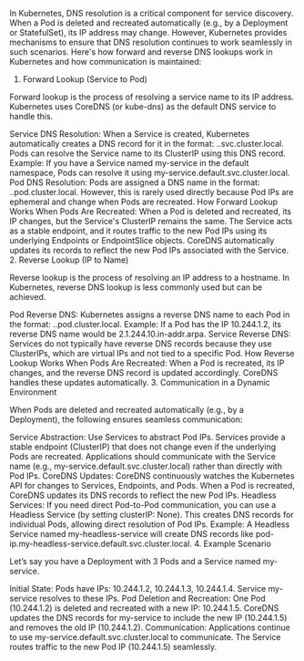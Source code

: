 In Kubernetes, DNS resolution is a critical component for service discovery. When a Pod is deleted and recreated automatically (e.g., by a Deployment or StatefulSet), its IP address may change. However, Kubernetes provides mechanisms to ensure that DNS resolution continues to work seamlessly in such scenarios. Here's how forward and reverse DNS lookups work in Kubernetes and how communication is maintained:

1. Forward Lookup (Service to Pod)

Forward lookup is the process of resolving a service name to its IP address. Kubernetes uses CoreDNS (or kube-dns) as the default DNS service to handle this.

Service DNS Resolution:
When a Service is created, Kubernetes automatically creates a DNS record for it in the format: <service-name>.<namespace>.svc.cluster.local.
Pods can resolve the Service name to its ClusterIP using this DNS record.
Example: If you have a Service named my-service in the default namespace, Pods can resolve it using my-service.default.svc.cluster.local.
Pod DNS Resolution:
Pods are assigned a DNS name in the format: <pod-ip>.<namespace>.pod.cluster.local.
However, this is rarely used directly because Pod IPs are ephemeral and change when Pods are recreated.
How Forward Lookup Works When Pods Are Recreated:
When a Pod is deleted and recreated, its IP changes, but the Service's ClusterIP remains the same.
The Service acts as a stable endpoint, and it routes traffic to the new Pod IPs using its underlying Endpoints or EndpointSlice objects.
CoreDNS automatically updates its records to reflect the new Pod IPs associated with the Service.
2. Reverse Lookup (IP to Name)

Reverse lookup is the process of resolving an IP address to a hostname. In Kubernetes, reverse DNS lookup is less commonly used but can be achieved.

Pod Reverse DNS:
Kubernetes assigns a reverse DNS name to each Pod in the format: <pod-ip>.<namespace>.pod.cluster.local.
Example: If a Pod has the IP 10.244.1.2, its reverse DNS name would be 2.1.244.10.in-addr.arpa.
Service Reverse DNS:
Services do not typically have reverse DNS records because they use ClusterIPs, which are virtual IPs and not tied to a specific Pod.
How Reverse Lookup Works When Pods Are Recreated:
When a Pod is recreated, its IP changes, and the reverse DNS record is updated accordingly.
CoreDNS handles these updates automatically.
3. Communication in a Dynamic Environment

When Pods are deleted and recreated automatically (e.g., by a Deployment), the following ensures seamless communication:

Service Abstraction:
Use Services to abstract Pod IPs. Services provide a stable endpoint (ClusterIP) that does not change even if the underlying Pods are recreated.
Applications should communicate with the Service name (e.g., my-service.default.svc.cluster.local) rather than directly with Pod IPs.
CoreDNS Updates:
CoreDNS continuously watches the Kubernetes API for changes to Services, Endpoints, and Pods.
When a Pod is recreated, CoreDNS updates its DNS records to reflect the new Pod IPs.
Headless Services:
If you need direct Pod-to-Pod communication, you can use a Headless Service (by setting clusterIP: None). This creates DNS records for individual Pods, allowing direct resolution of Pod IPs.
Example: A Headless Service named my-headless-service will create DNS records like pod-ip.my-headless-service.default.svc.cluster.local.
4. Example Scenario

Let’s say you have a Deployment with 3 Pods and a Service named my-service.

Initial State:
Pods have IPs: 10.244.1.2, 10.244.1.3, 10.244.1.4.
Service my-service resolves to these IPs.
Pod Deletion and Recreation:
One Pod (10.244.1.2) is deleted and recreated with a new IP: 10.244.1.5.
CoreDNS updates the DNS records for my-service to include the new IP (10.244.1.5) and removes the old IP (10.244.1.2).
Communication:
Applications continue to use my-service.default.svc.cluster.local to communicate.
The Service routes traffic to the new Pod IP (10.244.1.5) seamlessly.
